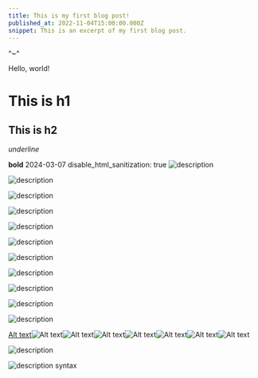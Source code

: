 ```yaml
---
title: This is my first blog post!
published_at: 2022-11-04T15:00:00.000Z
snippet: This is an excerpt of my first blog post.
---
```


^~^

Hello, world!

# This is h1

## This is h2

_underline_

**bold**
2024-03-07
disable_html_sanitization: true 
![description](w01s1/IMG_0065.jpeg)


![description](w01s1/IMG_0100.jpeg)


![description](w01s1/IMG_0101.jpeg)

![description](w01s1/IMG_0101.jpeg>)


![description](w01s1/IMG_0102.jpeg>)

![description](w01s1/IMG_0104.jpeg>)

![description](w01s1/IMG_0105.jpeg>)

![description](w01s1/IMG_0106.jpeg>)

![description](w01s1/IMG_0111.jpeg>)

![description](w01s1/IMG_0111.jpeg>)

![description](w01s1/IMG_0111.jpeg>)

[Alt text](<../static/w01s1 image scavenger hunt/IMG_0101.jpeg>)![Alt text](<../static/w01s1 image scavenger hunt/IMG_0102.jpeg>)![Alt text](<../static/w01s1 image scavenger hunt/IMG_0104.jpeg>)![Alt text](<../static/w01s1 image scavenger hunt/IMG_0105.jpeg>)![Alt text](<../static/w01s1 image scavenger hunt/IMG_0106.jpeg>)![Alt text](<../static/w01s1 image scavenger hunt/IMG_0111.jpeg>)![Alt text](<../static/w01s1 image scavenger hunt/IMG_0111.jpeg>)![Alt text](<../static/w01s1 image scavenger hunt/IMG_0111.jpeg>)

![description](w)

![description](/subfolder_name/file_name.png) syntax 